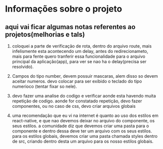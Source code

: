 # Informações sobre o projeto #


## aqui vai ficar algumas notas referentes ao projetos(melhorias e tals) ##

1. coloquei a parte de verificação de rota, dentro do arquivo route, mais infelismente esta acontecendo um delay, antes do redirecionameto, mais para fente quero tranferir essa funcionalidade para o arquivo principal da aplicação(app), para ver se nao ha o delay(precisa ser resolvido).

2. Campos do tipo number, devem possuir mascaras, alem disso so devem aceitar numeros. devo colocar para ser exibido o teclado do tipo numerioco (tentar fixar so nele).

3. devo fazer uma analise do codigo e verificar aonde esta havendo muita repetição de codigo. aonde for constatado repetição, devo fazer componentes, ou no caso de css, devo criar arquivos globais

4. uma recomendação que eu vi na internet é quanto ao uso dos estilos em react-native, e que nao devemos deixar no arquivo do componente, os seus estilos. a comunidade diz que devemos criar uma pasta para o componente e dentro dessa deve ter um arquivo com os seus estilos. para os estilos globais, devemos criar uma pasta chamada styles dentro de src, criando dentro desta um arquivo para os nosso estilos globais.




